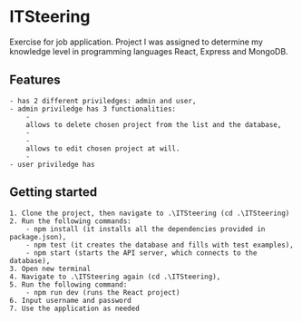 # ITSteering

Exercise for job application. Project I was assigned to determine my knowledge level in programming languages React, Express and MongoDB.

## Features

    - has 2 different priviledges: admin and user,
    - admin priviledge has 3 functionalities:
        -
        allows to delete chosen project from the list and the database,
        -
        -
        allows to edit chosen project at will.
        -
    - user priviledge has

## Getting started

    1. Clone the project, then navigate to .\ITSteering (cd .\ITSteering)
    2. Run the following commands:
        - npm install (it installs all the dependencies provided in package.json),
        - npm test (it creates the database and fills with test examples),
        - npm start (starts the API server, which connects to the database),
    3. Open new terminal
    4. Navigate to .\ITSteering again (cd .\ITSteering),
    5. Run the following command:
        - npm run dev (runs the React project)
    6. Input username and password
    7. Use the application as needed
